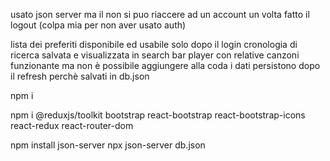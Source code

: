 usato json server ma il non si puo riaccere ad un account un volta fatto il logout (colpa mia per non aver usato auth)

lista dei preferiti disponibile ed usabile solo dopo il login
cronologia di ricerca salvata e visualizzata in search bar
player con relative canzoni funzionante ma non è possibile aggiungere alla coda
i dati persistono dopo il refresh perchè salvati in db.json


npm i

npm i @reduxjs/toolkit bootstrap react-bootstrap react-bootstrap-icons react-redux react-router-dom


npm install json-server
npx json-server db.json


